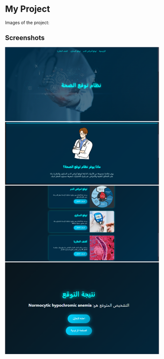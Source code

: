 # My Project

Images of the project:
## Screenshots

![Screenshot 1](Screenshot%202024-12-19%20170251.png)
![Screenshot 2](Screenshot%202024-12-19%20170255.png)
![Screenshot 3](Screenshot%202024-12-19%20170300.png)
![Screenshot 4](Screenshot%202024-12-19%20170320.png)
